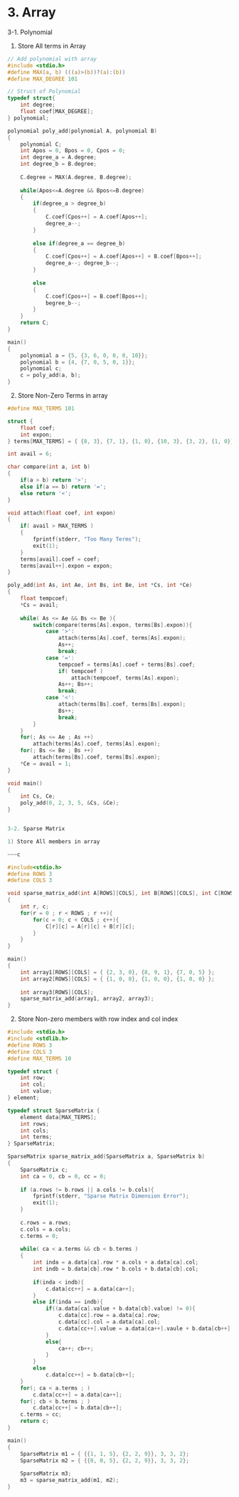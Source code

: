 # 3. Array

3-1. Polynomial

1) Store All terms in Array

~~~c
// Add polynomial with array
#include <stdio.h>
#define MAX(a, b) (((a)>(b))?(a):(b))
#define MAX_DEGREE 101

// Struct of Polynomial
typedef struct{
    int degree;
    float coef[MAX_DEGREE];
} polynomial;

polynomial poly_add(polynomial A, polynomial B)
{
    polynomial C;
    int Apos = 0, Bpos = 0, Cpos = 0;
    int degree_a = A.degree;
    int degree_b = B.degree;
    
    C.degree = MAX(A.degree, B.degree);
    
    while(Apos<=A.degree && Bpos<=B.degree)
    {
        if(degree_a > degree_b)
        {
            C.coef[Cpos++] = A.coef[Apos++];
            degree_a--;
        }
        
        else if(degree_a == degree_b)
        {
            C.coef[Cpos++] = A.coef[Apos++] + B.coef[Bpos++];
            degree_a--; degree_b--;
        }
        
        else
        {
            C.coef[Cpos++] = B.coef[Bpos++];
            begree_b--;
        }
    }
    return C;
}

main()
{
    polynomial a = {5, {3, 6, 0, 0, 0, 10}};
    polynomial b = {4, {7, 0, 5, 0, 1}};
    polynomial c;
    c = poly_add(a, b);
}
~~~

2) Store Non-Zero Terms in array

~~~c
#define MAX_TERMS 101

struct {
    float coef;
    int expon;
} terms[MAX_TERMS] = { {8, 3}, {7, 1}, {1, 0}, {10, 3}, {3, 2}, {1, 0}};

int avail = 6;

char compare(int a, int b)
{
    if(a > b) return '>';
    else if(a == b) return '=';
    else return '<';
}

void attach(float coef, int expon)
{
    if( avail > MAX_TERMS )
    {
        fprintf(stderr, "Too Many Terms");
        exit(1);
    }
    terms[avail].coef = coef;
    terms[avail++].expon = expon;
}

poly_add(int As, int Ae, int Bs, int Be, int *Cs, int *Ce)
{
    float tempcoef;
    *Cs = avail;
    
    while( As <= Ae && Bs <= Be ){
        switch(compare(terms[As].expon, terms[Bs].expon)){
            case '>':
                attach(terms[As].coef, terms[As].expon);
                As++;
                break;
            case '=':
                tempcoef = terms[As].coef + terms[Bs].coef;
                if( tempcoef )
                    attach(tempcoef, terms[As].expon);
                As++; Bs++;
                break;
            case '<':
                attach(terms[Bs].coef, terms[Bs].expon);
                Bs++;
                break;
        }
    }
    for(; As <= Ae ; As ++)
        attach(terms[As].coef, terms[As].expon);
    for(; Bs <= Be ; Bs ++)
        attach(terms[Bs].coef, terms[Bs].expon);
    *Ce = avail = 1;
}

void main()
{
    int Cs, Ce;
    poly_add(0, 2, 3, 5, &Cs, &Ce);
}


3-2. Sparse Matrix

1) Store All members in array

~~~c

#include<stdio.h>
#define ROWS 3
#define COLS 3

void sparse_matrix_add(int A[ROWS][COLS], int B[ROWS][COLS], int C[ROWS][COLS])
{
    int r, c;
    for(r = 0 ; r < ROWS ; r ++){
        for(c = 0; c < COLS ; c++){
            C[r][c] = A[r][c] + B[r][c];
        }
    }
}

main()
{
    int array1[ROWS][COLS] = { {2, 3, 0}, {8, 9, 1}, {7, 0, 5} };
    int array2[ROWS][COLS] = { {1, 0, 0}, {1, 0, 0}, {1, 0, 0} };
    
    int array3[ROWS][COLS];
    sparse_matrix_add(array1, array2, array3);
}
~~~

2) Store Non-zero members with row index and col index

~~~c
#include <stdio.h>
#include <stdlib.h>
#define ROWS 3
#define COLS 3
#define MAX_TERMS 10

typedef struct {
    int row;
    int col;
    int value;
} element;

typedef struct SparseMatrix {
    element data[MAX_TERMS];
    int rows;
    int cols;
    int terms;
} SparseMatrix;

SparseMatrix sparse_matrix_add(SparseMatrix a, SparseMatrix b)
{
    SparseMatrix c;
    int ca = 0, cb = 0, cc = 0;
    
    if (a.rows != b.rows || a.cols != b.cols){
        fprintf(stderr, "Sparse Matrix Dimension Error");
        exit(1);
    }
    
    c.rows = a.rows;
    c.cols = a.cols;
    c.terms = 0;
    
    while( ca < a.terms && cb < b.terms )
    {
        int inda = a.data[ca].row * a.cols + a.data[ca].col;
        int indb = b.data[cb].row * b.cols + b.data[cb].col;
        
        if(inda < indb){
            c.data[cc++] = a.data[ca++];
        }
        else if(inda == indb){
            if((a.data[ca].value + b.data[cb].value) != 0){
                c.data[cc].row = a.data[ca].row;
                c.data[cc].col = a.data[ca].col;
                c.data[cc++].value = a.data[ca++].vaule + b.data[cb++].value;
            }
            else{
                ca++; cb++;
            }
        }
        else
            c.data[cc++] = b.data[cb++];
    }
    for(; ca < a.terms ; )
        c.data[cc++] = a.data[ca++];
    for(; cb < b.terms ; )
        c.data[cc++] = b.data[cb++];
    c.terms = cc;
    return c;
}

main()
{
    SparseMatrix m1 = { {{1, 1, 5}, {2, 2, 9}}, 3, 3, 2};
    SparseMatrix m2 = { {{0, 0, 5}, {2, 2, 9}}, 3, 3, 2};
    
    SparseMatrix m3;
    m3 = sparse_matrix_add(m1, m2);
}
~~~
            
